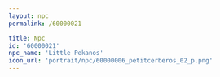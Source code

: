 ```yaml
---
layout: npc
permalink: /60000021

title: Npc
id: '60000021'
npc_name: 'Little Pekanos'
icon_url: 'portrait/npc/60000006_petitcerberos_02_p.png'
---
```

